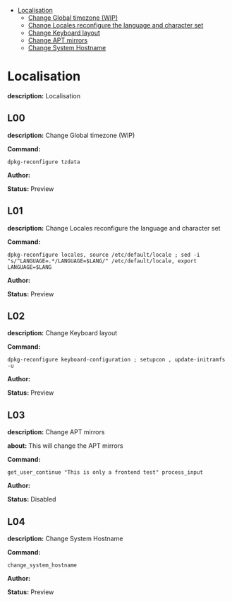 - [Localisation](#localisation)
  - [Change Global timezone (WIP)](#l00)
  - [Change Locales reconfigure the language and character set](#l01)
  - [Change Keyboard layout](#l02)
  - [Change APT mirrors](#l03)
  - [Change System Hostname](#l04)

# Localisation

**description:** Localisation


## L00

**description:** Change Global timezone (WIP)

**Command:** 
~~~
dpkg-reconfigure tzdata
~~~

**Author:** 

**Status:** Preview


## L01

**description:** Change Locales reconfigure the language and character set

**Command:** 
~~~
dpkg-reconfigure locales, source /etc/default/locale ; sed -i "s/^LANGUAGE=.*/LANGUAGE=$LANG/" /etc/default/locale, export LANGUAGE=$LANG
~~~

**Author:** 

**Status:** Preview


## L02

**description:** Change Keyboard layout

**Command:** 
~~~
dpkg-reconfigure keyboard-configuration ; setupcon , update-initramfs -u
~~~

**Author:** 

**Status:** Preview


## L03

**description:** Change APT mirrors

**about:** 
This will change the APT mirrors

**Command:** 
~~~
get_user_continue "This is only a frontend test" process_input
~~~

**Author:** 

**Status:** Disabled


## L04

**description:** Change System Hostname

**Command:** 
~~~
change_system_hostname
~~~

**Author:** 

**Status:** Preview


